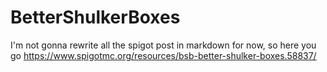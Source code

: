 # BetterShulkerBoxes

I'm not gonna rewrite all the spigot post in markdown for now, so here you go https://www.spigotmc.org/resources/bsb-better-shulker-boxes.58837/
